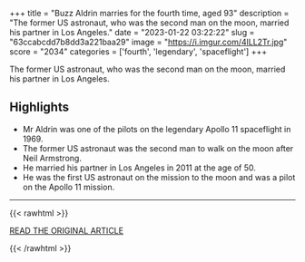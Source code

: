 +++
title = "Buzz Aldrin marries for the fourth time, aged 93"
description = "The former US astronaut, who was the second man on the moon, married his partner in Los Angeles."
date = "2023-01-22 03:22:22"
slug = "63ccabcdd7b8dd3a221baa29"
image = "https://i.imgur.com/4lLL2Tr.jpg"
score = "2034"
categories = ['fourth', 'legendary', 'spaceflight']
+++

The former US astronaut, who was the second man on the moon, married his partner in Los Angeles.

## Highlights

- Mr Aldrin was one of the pilots on the legendary Apollo 11 spaceflight in 1969.
- The former US astronaut was the second man to walk on the moon after Neil Armstrong.
- He married his partner in Los Angeles in 2011 at the age of 50.
- He was the first US astronaut on the mission to the moon and was a pilot on the Apollo 11 mission.

---

{{< rawhtml >}}
  <p class="article-category">
    <a target="_blank" href="https://www.bbc.com/news/world-us-canada-64359316">READ THE ORIGINAL ARTICLE</a>
  </p>
{{< /rawhtml >}}
